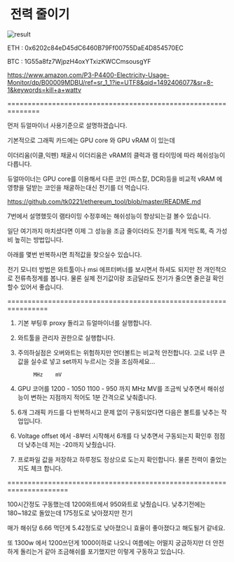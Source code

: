 #  전력 줄이기

![result](https://github.com/tk0221/ethereum_tool/blob/master/img/1000w.png)

ETH : 0x6202c84eD45dC6460B79Ff00755DaE4D854570EC

BTC : 1G55a8fz7WjpzH4oxYTxizKWCCmsousgYF


https://www.amazon.com/P3-P4400-Electricity-Usage-Monitor/dp/B00009MDBU/ref=sr_1_1?ie=UTF8&qid=1492406077&sr=8-1&keywords=kill+a+wattv

==============================================================

먼저 듀얼마이너 사용기준으로 설명하겠습니다.

기본적으로 그래픽 카드에는 GPU core 와 GPU vRAM 이 있는데

이더리움(이클,익펜) 채굴시 이더리움은 vRAM의 클럭과 램 타이밍에 따라 헤쉬성능이 다릅니다. 

듀얼마이너는 GPU core를 이용해서 다른 코인 (파스칼, DCR)등을 비교적 vRAM 에 영향을 덜받는 코인을 채굴하는대신 전기를 더 먹습니다.

https://github.com/tk0221/ethereum_tool/blob/master/README.md

7번에서 설명했듯이 램타이밍 수정후에는 해쉬성능이 향상되는걸 볼수 있습니다.

일단 여기까지 마치셨다면 이제 그 성능을 조금 줄이더라도 전기를 적게 먹도록, 즉 가성비 높히는 방법입니다.

아래를 몇번 반복하시면 최적값을 찾으실수 있습니다.

전기 모니터 방법은 와트툴이나 msi 에프터버너를 보시면서 하셔도 되지만 전 개인적으로 전류측정계를 봅니다. 
물론 실제 전기값이랑 조금달라도 전기가 줄으면 줄은걸 확인할수 있어서 좋습니다.

================================================================

1. 기본 부팅후 proxy 돌리고 듀얼마이너를 실행합니다.

2. 와트툴을 관리자 권한으로 실행합니다.

3. 주의하실점은 오버와트는 위험하지만 언더볼트는 비교적 안전합니다. 고로 너무 큰값을 실수로 넣고 set까지 누르시는 것을 조심하세요...

            MHz    mV
4. GPU 코어를 1200 - 1050 
            1100 - 950 
                         까지 MHz MV를 조금씩 낮추면서 해쉬성능이 변하는 지점까지 적어도 1분 간격으로 낮춰줍니다.

5. 6개 그래픽 카드를 다 반복하시고 문제 없이 구동되었다면 다음은 볼트를 낮추는 작업입니다.

6. Voltage offset 에서 -8부터 시작해서 6개를 다 낮추면서 구동되는지 확인후 점점 더 낮추는데 저는 -20까지 낮췄습니다.

7. 프로파일 값을 저장하고 하루정도 정상으로 도는지 확인합니다. 물론 전력이 줄었는지도 체크 합니다. 

=====================================================================

100시간정도 구동했는데 1200와트에서 950와트로 낮췄습니다. 낮추기전에는 180~182로 돌았는데 175정도로 낮아졌지만 
전기

매가 해쉬당 6.66 먹던게 5.42정도로 낮아졌으니 효율이 좋아졌다고 해도될거 같네요.

또 1300w 에서 1200쓰던게 1000이하로 나오니 여름에는 어떨지 궁금하지만 더 안전하게 돌리는거 같아 조금해쉬를 포기했지만 이렇게 구동하고 있습니다.
